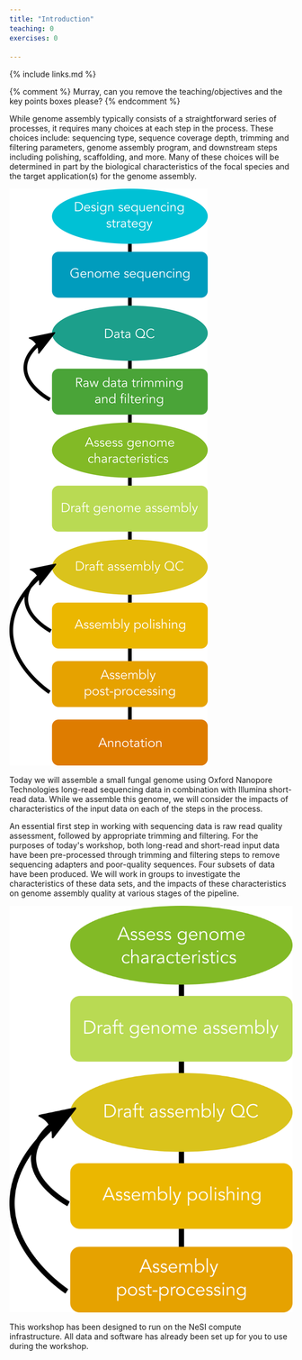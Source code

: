 ```yaml
---
title: "Introduction"
teaching: 0
exercises: 0

---
```


{% include links.md %}

{% comment %} Murray, can you remove the teaching/objectives and the key points boxes please? {% endcomment %}

While genome assembly typically consists of a straightforward series of processes, it requires many choices at each step in the process. These choices include: sequencing type, sequence coverage depth, trimming and filtering parameters, genome assembly program, and downstream steps including polishing, scaffolding, and more. Many of these choices will be determined in part by the biological characteristics of the focal species and the target application(s) for the genome assembly.

![ Genome assembly pipeline. N. Forsdick ](../fig/genome-assembly-flowchart.png)

Today we will assemble a small fungal genome using Oxford Nanopore Technologies long-read sequencing data in combination with Illumina short-read data. While we assemble this genome, we will consider the impacts of characteristics of the input data on each of the steps in the process. 

An essential first step in working with sequencing data is raw read quality assessment, followed by appropriate trimming and filtering. For the purposes of today's workshop, both long-read and short-read input data have been pre-processed through trimming and filtering steps to remove sequencing adapters and poor-quality sequences. Four subsets of data have been produced. We will work in groups to investigate the characteristics of these data sets, and the impacts of these characteristics on genome assembly quality at various stages of the pipeline.

![ Genome assembly focal steps. N. Forsdick ](../fig/genome-assembly-flowchart-subset.png)

This workshop has been designed to run on the NeSI compute infrastructure. All data and software has already been set up for you to use during the workshop.
